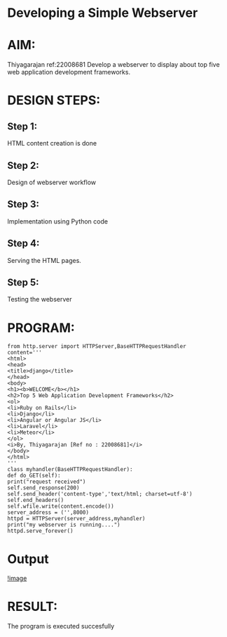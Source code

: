 # Developing a Simple Webserver

# AIM:

Thiyagarajan  ref:22008681
Develop a webserver to display about top five web application development frameworks.

# DESIGN STEPS:

## Step 1:

HTML content creation is done

## Step 2:

Design of webserver workflow

## Step 3:

Implementation using Python code

## Step 4:

Serving the HTML pages.

## Step 5:

Testing the webserver

# PROGRAM:
```
from http.server import HTTPServer,BaseHTTPRequestHandler
content='''
<html>
<head>
<title>django</title>
</head>
<body>
<h1><b>WELCOME</b></h1>
<h2>Top 5 Web Application Development Frameworks</h2>
<ol>
<li>Ruby on Rails</li>
<li>Django</li>
<li>Angular or Angular JS</li>
<li>Laravel</li>
<li>Meteor</li>
</ol>
<i>By, Thiyagarajan [Ref no : 22008681]</i>
</body>
</html>
'''
class myhandler(BaseHTTPRequestHandler):
def do_GET(self):
print("request received")
self.send_response(200)
self.send_header('content-type','text/html; charset=utf-8')
self.end_headers()
self.wfile.write(content.encode())
server_address = ('',8000)
httpd = HTTPServer(server_address,myhandler)
print("my webserver is running....")
httpd.serve_forever()
```
# Output
[!image](./thiyagarajan_webapp.png)
# RESULT:

The program is executed succesfully
